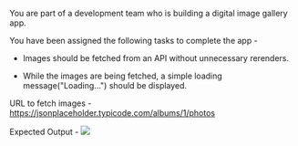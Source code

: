 You are part of a development team who is building a digital image gallery app.

You have been assigned the following tasks to complete the app -

- Images should be fetched from an API without unnecessary rerenders.

- While the images are being fetched, a simple loading message("Loading...") should be displayed.

URL to fetch images - https://jsonplaceholder.typicode.com/albums/1/photos

Expected Output - <img src="https://res.cloudinary.com/dl26pbek4/image/upload/v1675745669/cn-gifs/loading-app_fuey43.gif" />
